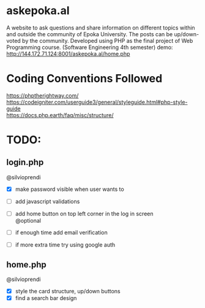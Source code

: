 # askepoka.al
A website to ask questions and share information on different topics within and outside the community of Epoka University. The posts can be up/down-voted by the community. Developed using PHP as the final project of Web Programming course. (Software Engineering 4th semester)
demo: http://144.172.71.124:8001/askepoka.al/home.php

# Coding Conventions Followed
https://phptherightway.com/  
https://codeigniter.com/userguide3/general/styleguide.html#php-style-guide  
https://docs.php.earth/faq/misc/structure/

# TODO:  
## login.php  
@silvioprendi  
- [x] make password visible when user wants to  
- [ ] add javascript validations
- [ ] add home button on top left corner in the log in screen  
@optional  
- [ ] if enough time add email verification  
- [ ] if more extra time try using google auth  


## home.php
@silvioprendi
- [x] style the card structure, up/down buttons
- [x] find a search bar design

